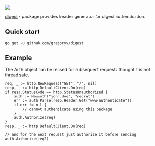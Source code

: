 ![](https://github.com/gregoryv/digest/actions/workflows/build.yml/badge.svg)

[digest](https://godoc.org/github.com/gregoryv/digest) - package provides header generator for digest authentication.

## Quick start

    go get -u github.com/gregoryv/digest

## Example

The Auth object can be reused for subsequent requests thought it is
not thread safe.

    req, _ := http.NewRequest("GET", "/", nil)
    resp, _ := http.DefaultClient.Do(req)
    if resp.StatusCode == http.StatusUnauthorized {
        auth := NewAuth("john.doe", "secret")
        err := auth.Parse(resp.Header.Get("www-authenticate"))
        if err != nil {
            // cannot authenticate using this package
        }
        auth.Authorize(req)
    }
    resp, _ := http.DefaultClient.Do(req)

    // and for the next request just authorize it before sending
    auth.Authorize(req2)
